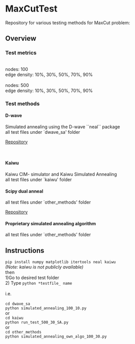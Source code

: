 # MaxCutTest
 Repository for various testing methods for MaxCut problem:

<h2> Overview </h2>
<h3>Test metrics</h3>
<br>
 nodes: 100
 <br>
 edge density: 10%, 30%, 50%, 70%, 90%
 <br><br>
 nodes: 500
 <br>
 edge density: 10%, 30%, 50%, 70%, 90%
<br>
<h3>Test methods</h3>
<h4>D-wave </h4>
Simulated annealing using the D-wave ``neal`` package<br>
all test files under `dwave_sa' folder

[Repository](https://github.com/dwavesystems/dwave-neal)

<br> 
<h4>Kaiwu </h4>
Kaiwu CIM- simulator and Kaiwu Simulated Annealing  <br>
all test files under `kaiwu' folder

<h4> Scipy dual anneal </h4>
all test files under `other_methods' folder<br>

[Repository](https://docs.scipy.org/doc/scipy/reference/generated/scipy.optimize.dual_annealing.html)
<h4> Proprietary simulated annealing algorithm </h4>
all test files under `other_methods' folder


 <h2>Instructions</h2>

 ``pip install numpy matplotlib itertools neal kaiwu`` <br>
 <em> (Note: kaiwu is not publicly available)</em>
<br>
 then
<br>
 1)Go to desired test folder <br>
 2) Type ``python *testfile_ name`` <br>
<br>
i.e. <br><br> 
``cd dwave_sa``<br>
``python simulated_annealing_100_10.py``
<br>
or
<br>
``cd kaiwu`` <br>
``python run_test_500_30_SA.py``
<br>
or
<br>
``cd other_methods``<br>
``python simulated_annealing_own_algo_100_30.py``
